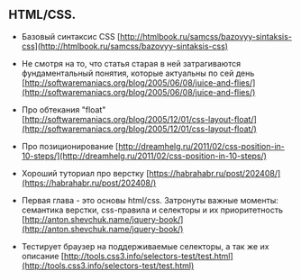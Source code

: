 ## HTML/CSS.


*   Базовый синтаксис CSS [http://htmlbook.ru/samcss/bazovyy-sintaksis-css](http://htmlbook.ru/samcss/bazovyy-sintaksis-css)
*   Не смотря на то, что статья старая в ней затрагиваются фундаментальный понятия, которые актуальны по сей день [http://softwaremaniacs.org/blog/2005/06/08/juice-and-flies/](http://softwaremaniacs.org/blog/2005/06/08/juice-and-flies/)
*   Про обтекания "float" [http://softwaremaniacs.org/blog/2005/12/01/css-layout-float/](http://softwaremaniacs.org/blog/2005/12/01/css-layout-float/)
*   Про позиционирование [http://dreamhelg.ru/2011/02/css-position-in-10-steps/](http://dreamhelg.ru/2011/02/css-position-in-10-steps/)
*   Хороший туториал про верстку [https://habrahabr.ru/post/202408/](https://habrahabr.ru/post/202408/)
*	Первая глава - это основы html/css. Затронуты важные моменты: семантика верстки, css-правила и селекторы и их приоритетность [http://anton.shevchuk.name/jquery-book/](http://anton.shevchuk.name/jquery-book/)

*	Тестирует браузер на поддерживаемые селекторы, а так же их описание [http://tools.css3.info/selectors-test/test.html](http://tools.css3.info/selectors-test/test.html)